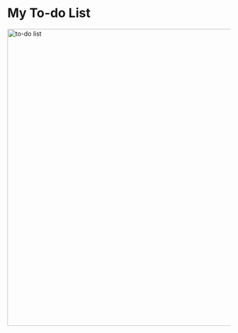 <h1>My To-do List</h1>

<img width="669" alt="to-do list" src="https://user-images.githubusercontent.com/106135562/189524955-e4181516-314a-4b0a-933f-8b603dd9dbb3.png">


